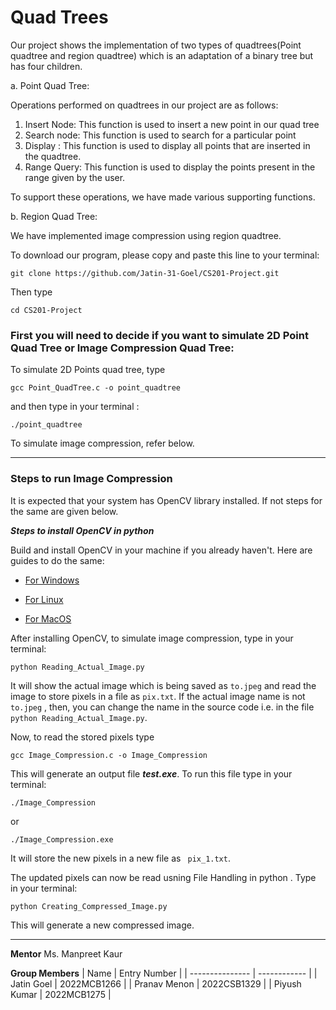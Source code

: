 # Quad Trees

Our project shows the implementation of two types of quadtrees(Point quadtree and region quadtree) which is an adaptation of a binary tree but has four children.

a. Point Quad Tree: 

Operations performed on quadtrees in our project are as follows:

1. Insert Node: This function is used to insert a new point in our quad tree
2. Search node: This function is used to search for a particular point
3. Display : This function is used to display all points that are inserted in the quadtree.
4. Range Query: This function is used to display the points present in the range given by the user.

To support these operations, we have made various supporting functions.

b. Region Quad Tree:

We have implemented image compression using region quadtree.

To download our program, please copy and paste this line to your terminal:
```
git clone https://github.com/Jatin-31-Goel/CS201-Project.git
```
Then type
```
cd CS201-Project
```
### First you will need to decide if you want to simulate 2D Point Quad Tree or Image Compression Quad Tree:
To simulate 2D Points quad tree, type 
``` 
gcc Point_QuadTree.c -o point_quadtree
```
and then type in your terminal :
``` 
./point_quadtree
```


To simulate image compression, refer below.

---

### Steps to run Image Compression
It is expected that your system has OpenCV library installed. If not steps for the same are given below.

***Steps to install OpenCV in python***

Build and install OpenCV in your machine if you already haven't. Here are guides to do the same:
* [For Windows](https://www.geeksforgeeks.org/how-to-install-opencv-for-python-in-windows/)
  
* [For Linux](https://www.geeksforgeeks.org/how-to-install-opencv-for-python-in-linux/)
  
* [For MacOS](https://www.geeksforgeeks.org/how-to-install-opencv-4-on-macos/)
  

After installing OpenCV, to simulate image compression, type in your terminal:
```
python Reading_Actual_Image.py 
```

It will show the actual image which is being saved as ``` to.jpeg ``` and read the image to store pixels in a file as ``` pix.txt ```. 
If the actual image name is not ``` to.jpeg ``` , then, you can change the name in the source code i.e. in the file ``` python Reading_Actual_Image.py ```.


Now, to read the stored pixels  type 
``` 
gcc Image_Compression.c -o Image_Compression
```
This will generate an output file ***test.exe***. To run this file type in your terminal:
``` 
./Image_Compression
```
or 
``` 
./Image_Compression.exe
```
It will store the new pixels in a new file as ``` pix_1.txt```.

 
The updated pixels can now be read usning File Handling in python . Type in your terminal:
``` 
python Creating_Compressed_Image.py
```
This will generate a new compressed image.

---
**Mentor**
Ms. Manpreet Kaur 

**Group Members**
| Name            | Entry Number |
| --------------- | ------------ |
| Jatin Goel | 2022MCB1266  |
| Pranav Menon | 2022CSB1329  |
| Piyush Kumar | 2022MCB1275  |

